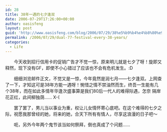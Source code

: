 ```yaml
---
id: 28
title: 38年一遇的七夕逢双
date: 2006-07-29T17:26:00+00:00
author: oasisfeng
layout: post
guid: 'http://www.oasisfeng.com/blog/2006/07/29/38%e5%b9%b4%e4%b8%80%e9%81%87%e7%9a%84%e4%b8%83%e5%a4%95%e9%80%a2%e5%8f%8c/'
permalink: /2006/07/29/dual-77-festival-every-38-years/
categories:
  - Life
---
```

　　今天收到招行信用卡的促销广告才不觉一惊，原来明儿就是七夕了呀！旋即又释然，现下没有GF，即使不小心错过了应该也不会有危机发生。:D

　　细细浏览邮件正文，不觉又是一惊，今年竟然是润七月——七夕逢双。上网查了一下，才知这可是38年方能一遇呀！惋惜之情不禁油然而生，终吾一生能有几个38年，而在如此多情年华逢次盛事算是我们80后一代人的难得际遇，怎奈 隔岸花正红，此间柳独荫…… X-(

　　罢了罢了，男儿当以事业为重，权让儿女情怀寄心底吧。在这个难得的七夕之际，祝愿我那曾经的她，将来的她，合天下所有有情人，尽享这浪漫的日子吧～

　　呃，另外今年两个鬼节该当如何祭拜，倒也真成了个问题……